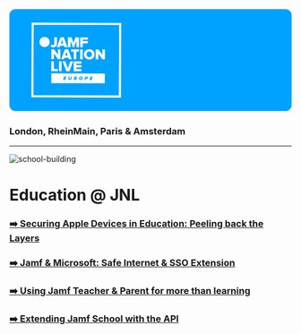 <img src="img/jnlgithubbanner.png" alt="toplogo" />

### London, RheinMain, Paris & Amsterdam 

---

<img width="94" height="94" src="https://img.icons8.com/3d-fluency/94/school-building.png" alt="school-building"/>

# Education @ JNL

### [➡️ Securing Apple Devices in Education: Peeling back the Layers](https://github.com/robatjamf/EducationJNL2023/tree/main/Securing%20Apple%20Devices%20in%20Education)

### [➡️ Jamf & Microsoft: Safe Internet & SSO Extension](https://github.com/robatjamf/EducationJNL2023/tree/main/Jamf%20and%20Microsoft)

### [➡️ Using Jamf Teacher & Parent for more than learning](https://github.com/robatjamf/EducationJNL2023/tree/main/Using%20Jamf%20Teacher%20Parent)

### [➡️ Extending Jamf School with the API](https://github.com/robatjamf/EducationJNL2023/tree/main/Extending%20Jamf%20School%20with%20the%20API) 